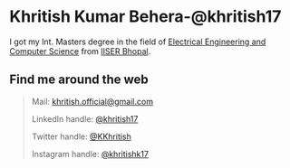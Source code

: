 # Khritish Kumar Behera-@khritish17

I got my Int. Masters degree in the field of [Electrical Engineering and Computer Science](https://eecs.iiserb.ac.in/) from [IISER Bhopal](https://www.iiserb.ac.in/). 

## Find me around the web
> Mail: khritish.official@gmail.com
> 
> LinkedIn handle: [@khritish17](https://www.linkedin.com/in/khritish17/)
> 
> Twitter handle: [@KKhritish](https://twitter.com/KKhritish)
> 
> Instagram handle: [@khritishk17](https://www.instagram.com/khritishk17/)
